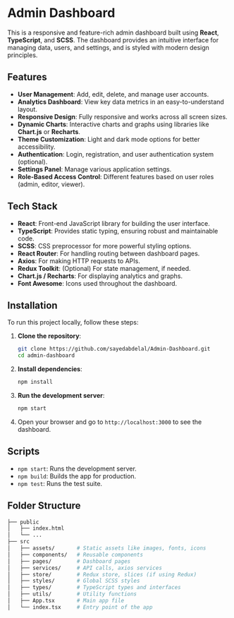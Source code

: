 # Admin Dashboard

This is a responsive and feature-rich admin dashboard built using **React**, **TypeScript**, and **SCSS**. The dashboard provides an intuitive interface for managing data, users, and settings, and is styled with modern design principles.

## Features

- **User Management**: Add, edit, delete, and manage user accounts.
- **Analytics Dashboard**: View key data metrics in an easy-to-understand layout.
- **Responsive Design**: Fully responsive and works across all screen sizes.
- **Dynamic Charts**: Interactive charts and graphs using libraries like **Chart.js** or **Recharts**.
- **Theme Customization**: Light and dark mode options for better accessibility.
- **Authentication**: Login, registration, and user authentication system (optional).
- **Settings Panel**: Manage various application settings.
- **Role-Based Access Control**: Different features based on user roles (admin, editor, viewer).

## Tech Stack

- **React**: Front-end JavaScript library for building the user interface.
- **TypeScript**: Provides static typing, ensuring robust and maintainable code.
- **SCSS**: CSS preprocessor for more powerful styling options.
- **React Router**: For handling routing between dashboard pages.
- **Axios**: For making HTTP requests to APIs.
- **Redux Toolkit**: (Optional) For state management, if needed.
- **Chart.js / Recharts**: For displaying analytics and graphs.
- **Font Awesome**: Icons used throughout the dashboard.

## Installation

To run this project locally, follow these steps:

1. **Clone the repository**:
    ```bash
    git clone https://github.com/sayedabdelal/Admin-Dashboard.git
    cd admin-dashboard
    ```

2. **Install dependencies**:
    ```bash
    npm install
    ```

3. **Run the development server**:
    ```bash
    npm start
    ```

4. Open your browser and go to `http://localhost:3000` to see the dashboard.

## Scripts

- `npm start`: Runs the development server.
- `npm build`: Builds the app for production.
- `npm test`: Runs the test suite.

## Folder Structure

```bash
├── public
│   ├── index.html
│   └── ...
├── src
│   ├── assets/       # Static assets like images, fonts, icons
│   ├── components/   # Reusable components
│   ├── pages/        # Dashboard pages
│   ├── services/     # API calls, axios services
│   ├── store/        # Redux store, slices (if using Redux)
│   ├── styles/       # Global SCSS styles
│   ├── types/        # TypeScript types and interfaces
│   ├── utils/        # Utility functions
│   ├── App.tsx       # Main app file
│   └── index.tsx     # Entry point of the app


